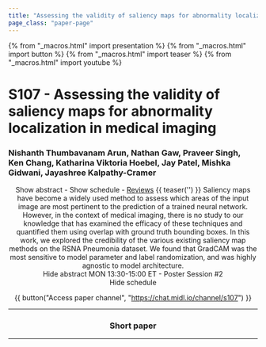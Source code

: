 ```yaml
---
title: "Assessing the validity of saliency maps for abnormality localization in medical imaging"
page_class: "paper-page"
---
```


{% from "_macros.html" import presentation %}
{% from "_macros.html" import button %}
{% from "_macros.html" import teaser %}
{% from "_macros.html" import youtube %}

# S107 - Assessing the validity of saliency maps for abnormality localization in medical imaging


### Nishanth Thumbavanam Arun, Nathan Gaw, Praveer Singh, Ken Chang, Katharina Viktoria Hoebel, Jay Patel, Mishka Gidwani, Jayashree Kalpathy-Cramer

<center><a class="toggle_visibility" data-selector=".paper_abstract" data-level="3">Show abstract</a>
        - <a class="toggle_visibility" data-selector=".paper_qa" data-level="3">Show schedule</a>
        - <a href="https://openreview.net/forum?id=02X3kfP6W4">Reviews</a>
        {{ teaser('') }}

<span class="paper_abstract">
        Saliency maps have become a widely used method to assess which areas of the input image are most pertinent to the prediction of a trained neural network.  However, in the context of medical imaging, there is no study to our knowledge that has examined the efficacy of these techniques and quantified them using overlap with ground truth bounding boxes. In this work, we explored the credibility of the various existing saliency map methods on the RSNA  Pneumonia  dataset. We  found  that  GradCAM  was  the  most  sensitive  to  model parameter and label randomization, and was highly agnostic to model architecture.
        <span class="actions">
  <br/>
  <a class="toggle_visibility" data-level="2">Hide abstract</a></span>
</span>

<span class="paper_qa">
        MON 13:30-15:00 ET - Poster Session #2
        <br/>
        <span class="actions"><a class="toggle_visibility" data-level="2">Hide schedule</a></span>
</span>

{{ button("Access paper channel", "https://chat.midl.io/channel/s107") }}

---

### Short paper

---

